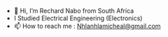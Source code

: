 - 👋 Hi, I’m Rechard Nabo from South Africa
- I Studied Electrical Engineering (Electronics)
- 📫 How to reach me  :  Nhlanhlamicheal@gmail.com

<!---
RechardNabo/RechardNabo is a ✨ special ✨ repository because its `README.md` (this file) appears on your GitHub profile.
You can click the Preview link to take a look at your changes.
--->
